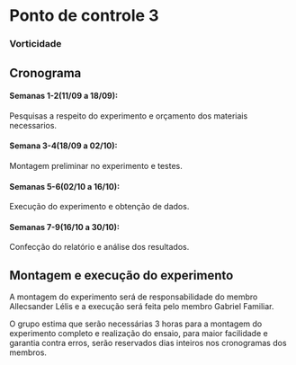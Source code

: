 # Ponto de controle 3
### Vorticidade

## Cronograma
#### Semanas 1-2(11/09 a 18/09):
<p> Pesquisas a respeito do experimento e orçamento dos materiais necessarios.</p>  

#### Semana 3-4(18/09 a 02/10):
<p> Montagem preliminar no experimento e testes.</p>  

#### Semanas 5-6(02/10 a 16/10):
<p> Execução do experimento e obtenção de dados.</p>  

#### Semanas 7-9(16/10 a 30/10):
<p> Confecção do relatório e análise dos resultados.</p>  

## Montagem e execução do experimento
<p> A montagem do experimento será de responsabilidade do membro Allecsander Lélis e a execução será feita pelo membro Gabriel Familiar.</p>
<p>O grupo estima que serão necessárias 3 horas para a montagem do experimento completo e realização do ensaio, para maior facilidade e garantia contra erros, serão reservados dias inteiros nos cronogramas dos membros.</p>
